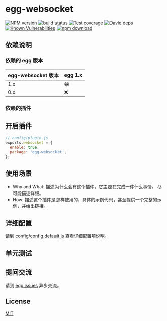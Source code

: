# egg-websocket

[![NPM version][npm-image]][npm-url]
[![build status][travis-image]][travis-url]
[![Test coverage][codecov-image]][codecov-url]
[![David deps][david-image]][david-url]
[![Known Vulnerabilities][snyk-image]][snyk-url]
[![npm download][download-image]][download-url]

[npm-image]: https://img.shields.io/npm/v/egg-websocket.svg?style=flat-square
[npm-url]: https://npmjs.org/package/egg-websocket
[travis-image]: https://img.shields.io/travis/eggjs/egg-websocket.svg?style=flat-square
[travis-url]: https://travis-ci.org/eggjs/egg-websocket
[codecov-image]: https://img.shields.io/codecov/c/github/eggjs/egg-websocket.svg?style=flat-square
[codecov-url]: https://codecov.io/github/eggjs/egg-websocket?branch=master
[david-image]: https://img.shields.io/david/eggjs/egg-websocket.svg?style=flat-square
[david-url]: https://david-dm.org/eggjs/egg-websocket
[snyk-image]: https://snyk.io/test/npm/egg-websocket/badge.svg?style=flat-square
[snyk-url]: https://snyk.io/test/npm/egg-websocket
[download-image]: https://img.shields.io/npm/dm/egg-websocket.svg?style=flat-square
[download-url]: https://npmjs.org/package/egg-websocket

<!--
Description here.
-->

## 依赖说明

### 依赖的 egg 版本

egg-websocket 版本 | egg 1.x
--- | ---
1.x | 😁
0.x | ❌

### 依赖的插件
<!--

如果有依赖其它插件，请在这里特别说明。如

- security
- multipart

-->

## 开启插件

```js
// config/plugin.js
exports.websocket = {
  enable: true,
  package: 'egg-websocket',
};
```

## 使用场景

- Why and What: 描述为什么会有这个插件，它主要在完成一件什么事情。
尽可能描述详细。
- How: 描述这个插件是怎样使用的，具体的示例代码，甚至提供一个完整的示例，并给出链接。

## 详细配置

请到 [config/config.default.js](config/config.default.js) 查看详细配置项说明。

## 单元测试

<!-- 描述如何在单元测试中使用此插件，例如 schedule 如何触发。无则省略。-->

## 提问交流

请到 [egg issues](https://github.com/eggjs/egg/issues) 异步交流。

## License

[MIT](LICENSE)
